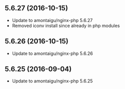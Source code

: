 
## 5.6.27 (2016-10-15)
- Update to amontaigu/nginx-php 5.6.27
- Removed iconv install since already in php modules

## 5.6.26 (2016-10-15)
- Update to amontaigu/nginx-php 5.6.26

## 5.6.25 (2016-09-04)
- Update to amontaigu/nginx-php 5.6.25
